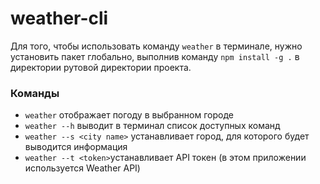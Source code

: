 # weather-cli

Для того, чтобы использовать команду `weather` в терминале, нужно установить пакет глобально, выполнив команду `npm install -g .` в директории рутовой директории проекта.

### Команды

- `weather` отображает погоду в выбранном городе
- `weather --h` выводит в терминал список доступных команд
- `weather --s <city name>` устанавливает город, для которого будет выводится информация
- `weather --t <token>`устанавливает API токен (в этом приложении используется Weather API)
